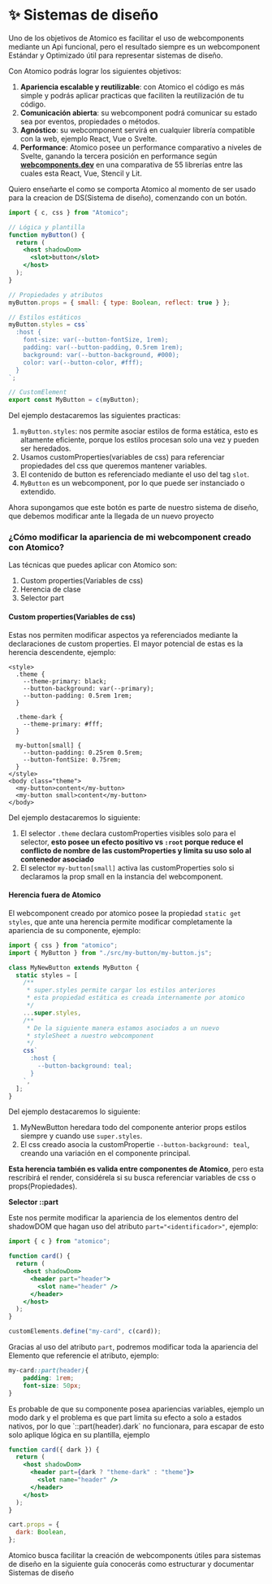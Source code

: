 # ✨ Sistemas de diseño

Uno de los objetivos de Atomico es facilitar el uso de webcomponents mediante un Api funcional, pero el resultado siempre es un webcomponent Estándar y Optimizado útil para representar sistemas de diseño.

Con Atomico podrás lograr los siguientes objetivos:

1. **Apariencia escalable y reutilizable**: con Atomico el código es más simple y podrás aplicar practicas que faciliten la reutilización de tu código.
2. **Comunicación abierta**: su webcomponent podrá comunicar su estado sea por eventos, propiedades o métodos.
3. **Agnóstico**: su webcomponent servirá en cualquier librería compatible con la web, ejemplo React, Vue o Svelte.
4. **Performance**: Atomico posee un performance comparativo a niveles de Svelte, ganando la tercera posición en performance según [**webcomponents.dev**](https://twitter.com/atomicojs/status/1391775734641745929)  en una comparativa de 55 librerías entre las cuales esta React, Vue, Stencil y Lit.

Quiero enseñarte el como se comporta Atomico al momento de ser usado para la creacion de DS\(Sistema de diseño\), comenzando con un botón.

```jsx
import { c, css } from "Atomico";

// Lógica y plantilla
function myButton() {
  return (
    <host shadowDom>
      <slot>button</slot>
    </host>
  );
}

// Propiedades y atributos
myButton.props = { small: { type: Boolean, reflect: true } };

// Estilos estáticos
myButton.styles = css`
  :host {
    font-size: var(--button-fontSize, 1rem);
    padding: var(--button-padding, 0.5rem 1rem);
    background: var(--button-background, #000);
    color: var(--button-color, #fff);
  }
`;

// CustomElement
export const MyButton = c(myButton);
```

Del ejemplo destacaremos  las siguientes practicas:

1. `myButton.styles`: nos permite asociar estilos de forma estática, esto es altamente eficiente, porque los estilos  procesan solo una vez y pueden ser heredados. 
2. Usamos customProperties\(variables de css\) para referenciar propiedades del css que queremos mantener  variables.
3. El contenido de button es referenciado mediante el uso del tag `slot`. 
4. `MyButton` es un webcomponent, por lo que puede ser instanciado o extendido.

Ahora supongamos que este botón es parte de nuestro sistema de diseño, que debemos modificar ante la llegada de un nuevo proyecto

### ¿Cómo modificar la apariencia de mi webcomponent creado con Atomico?

Las técnicas que puedes aplicar con Atomico son:

1. Custom properties\(Variables de css\)
2. Herencia de clase
3. Selector part

#### Custom properties\(Variables de css\)

Estas nos permiten modificar aspectos ya referenciados mediante la declaraciones de custom properties. El mayor potencial de estas es la herencia descendente, ejemplo:

```markup
<style>
  .theme {
    --theme-primary: black;
    --button-background: var(--primary);
    --button-padding: 0.5rem 1rem;
  }

  .theme-dark {
    --theme-primary: #fff;
  }

  my-button[small] {
    --button-padding: 0.25rem 0.5rem;
    --button-fontSize: 0.75rem;
  }
</style>
<body class="theme">
  <my-button>content</my-button>
  <my-button small>content</my-button>
</body>
```

Del ejemplo destacaremos lo siguiente:

1. El selector `.theme` declara customProperties visibles solo para el selector, **esto posee un efecto positivo vs `:root` porque reduce el conflicto de nombre de las customProperties y limita su uso solo al contenedor asociado**
2. El selector `my-button[small]` activa las customProperties solo si declaramos la prop small en la instancia del webcomponent.

#### Herencia fuera de Atomico

El webcomponent creado por atomico posee la propiedad `static get styles`, que ante una herencia permite modificar completamente la apariencia de su componente, ejemplo:

```javascript
import { css } from "atomico";
import { MyButton } from "./src/my-button/my-button.js";

class MyNewButton extends MyButton {
  static styles = [
    /**
     * super.styles permite cargar los estilos anteriores
     * esta propiedad estática es creada internamente por atomico
     */
    ...super.styles,
    /**
     * De la siguiente manera estamos asociados a un nuevo
     * styleSheet a nuestro webcomponent
     */
    css`
      :host {
        --button-background: teal;
      }
    `,
  ];
}
```

Del ejemplo destacaremos lo siguiente:

1. MyNewButton heredara todo del componente anterior props estilos siempre y cuando use `super.styles`.
2. El css creado asocia la customPropertie `--button-background: teal`, creando una variación en el componente principal.

**Esta herencia también es valida entre componentes de Atomico**, pero esta rescribirá el render, considérela si su busca referenciar variables de css o props\(Propiedades\).

**Selector ::part**

Este nos permite modificar la apariencia de los elementos dentro del shadowDOM que hagan uso del atributo `part="<identificador>"`,  ejemplo:

```jsx
import { c } from "atomico";

function card() {
  return (
    <host shadowDom>
      <header part="header">
        <slot name="header" />
      </header>
    </host>
  );
}

customElements.define("my-card", c(card));
```

Gracias al uso del atributo `part`, podremos modificar toda la apariencia del Elemento que referencie el atributo, ejemplo:

```css
my-card::part(header){
    padding: 1rem;
    font-size: 50px;
}

```

Es probable de que su componente posea apariencias variables, ejemplo un modo dark y el problema es que part limita su efecto a solo a estados nativos, por lo que \`::part\(header\).dark\` no funcionara, para escapar de esto solo aplique lógica en su plantilla, ejemplo

```jsx
function card({ dark }) {
  return (
    <host shadowDom>
      <header part={dark ? "theme-dark" : "theme"}>
        <slot name="header" />
      </header>
    </host>
  );
}

cart.props = {
  dark: Boolean,
};
```

Atomico busca facilitar la creación de webcomponents útiles para sistemas de diseño en la siguiente guía conocerás como estructurar y documentar Sistemas de diseño



